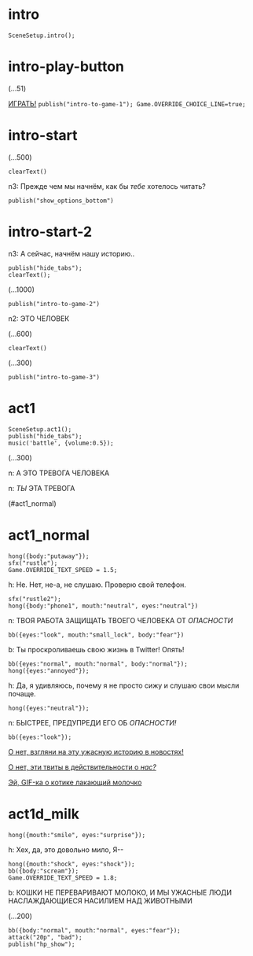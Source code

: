 # intro

`SceneSetup.intro();`

# intro-play-button

(...51)

[ИГРАТЬ!](#intro-start) `publish("intro-to-game-1"); Game.OVERRIDE_CHOICE_LINE=true;`

# intro-start

(...500)

`clearText()`

n3: Прежде чем мы начнём, как бы *тебе* хотелось читать?

`publish("show_options_bottom")`

# intro-start-2

n3: А сейчас, начнём нашу историю..

```
publish("hide_tabs");
clearText();
```

(...1000)

`publish("intro-to-game-2")`

n2: ЭТО ЧЕЛОВЕК

(...600)

`clearText()`

(...300)

`publish("intro-to-game-3")`

# act1

```
SceneSetup.act1();
publish("hide_tabs");
music('battle', {volume:0.5});
```

(...300)

n: А ЭТО ТРЕВОГА ЧЕЛОВЕКА

n: _ТЫ_ ЭТА ТРЕВОГА

(#act1_normal)

# act1_normal

```
hong({body:"putaway"});
sfx("rustle");
Game.OVERRIDE_TEXT_SPEED = 1.5;
```

h: Не. Нет, не-а, не слушаю. Проверю свой телефон.

```
sfx("rustle2");
hong({body:"phone1", mouth:"neutral", eyes:"neutral"})
```

n: ТВОЯ РАБОТА ЗАЩИЩАТЬ ТВОЕГО ЧЕЛОВЕКА ОТ *ОПАСНОСТИ*

`bb({eyes:"look", mouth:"small_lock", body:"fear"})`

b: Ты проскроливаешь свою жизнь в Twitter! Опять!

```
bb({eyes:"normal", mouth:"normal", body:"normal"});
hong({eyes:"annoyed"});
```

h: Да, я удивляюсь, почему я не просто сижу и слушаю свои мысли почаще.

`hong({eyes:"neutral"});`

n: БЫСТРЕЕ, ПРЕДУПРЕДИ ЕГО ОБ *ОПАСНОСТИ!*

```
bb({eyes:"look"});
```

[О нет, взгляни на эту ужасную историю в новостях!](#act1d_news)

[О нет, эти твиты в действительности о *нас?*](#act1d_subtweet)

[Эй, GIF-ка о котике лакающий молочко](#act1d_milk)

# act1d_milk

`hong({mouth:"smile", eyes:"surprise"});`

h:  Хех, да, это довольно мило, Я--

```
hong({mouth:"shock", eyes:"shock"});
bb({body:"scream"});
Game.OVERRIDE_TEXT_SPEED = 1.8;
```

b: КОШКИ НЕ ПЕРЕВАРИВАЮТ МОЛОКО, И МЫ УЖАСНЫЕ ЛЮДИ НАСЛАЖДАЮЩИЕСЯ НАСИЛИЕМ НАД ЖИВОТНЫМИ

(...200)

```
bb({body:"normal", mouth:"normal", eyes:"fear"});
attack("20p", "bad");
publish("hp_show");
```



